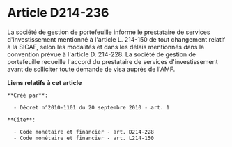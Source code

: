 # Article D214-236

La société de gestion de portefeuille informe le prestataire de services d'investissement mentionné à l'article L. 214-150 de
tout changement relatif à la SICAF, selon les modalités et dans les délais mentionnés dans la convention prévue à l'article
D. 214-228. La société de gestion de portefeuille recueille l'accord du prestataire de services d'investissement avant de
solliciter toute demande de visa auprès de l'AMF.

**Liens relatifs à cet article**

	**Créé par**:

	  - Décret n°2010-1101 du 20 septembre 2010 - art. 1

	**Cite**:

	  - Code monétaire et financier - art. D214-228
	  - Code monétaire et financier - art. L214-150
